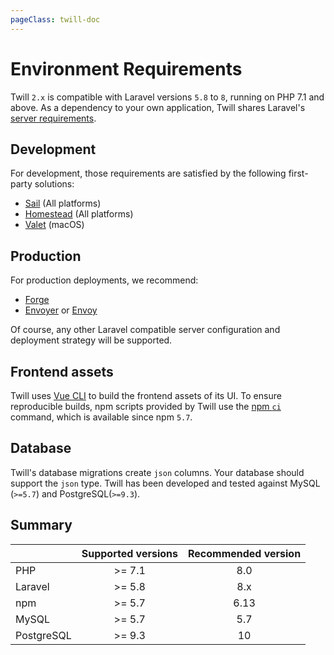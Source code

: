 ```yaml
---
pageClass: twill-doc
---
```


# Environment Requirements

Twill `2.x` is compatible with Laravel versions `5.8` to `8`, running on PHP 7.1 and above. As a dependency to your own application, Twill shares Laravel's [server requirements](https://laravel.com/docs/8.x/deployment#server-requirements).

## Development

For development, those requirements are satisfied by the following first-party solutions:

- [Sail](https://laravel.com/docs/8.x/sail) (All platforms)
- [Homestead](https://laravel.com/docs/8.x/homestead) (All platforms)
- [Valet](https://laravel.com/docs/8.x/valet) (macOS)

## Production

For production deployments, we recommend:

- [Forge](https://forge.laravel.com)
- [Envoyer](https://envoyer.io) or [Envoy](https://laravel.com/docs/8.x/envoy)

Of course, any other Laravel compatible server configuration and deployment strategy will be supported.

## Frontend assets

Twill uses [Vue CLI](https://cli.vuejs.org/) to build the frontend assets of its UI. To ensure reproducible builds, npm scripts provided by Twill use the [npm `ci`](https://blog.npmjs.org/post/171556855892/introducing-npm-ci-for-faster-more-reliable) command, which is available since npm `5.7`.

## Database

Twill's database migrations create `json` columns. Your database should support the `json` type. Twill has been developed and tested against MySQL (`>=5.7`) and PostgreSQL(`>=9.3`).

## Summary

|            | Supported versions | Recommended version |
|:-----------|:------------------:|:-------------------:|
| PHP        | >= 7.1             | 8.0                 |
| Laravel    | >= 5.8             | 8.x                 |
| npm        | >= 5.7             | 6.13                |
| MySQL      | >= 5.7             | 5.7                 |
| PostgreSQL | >= 9.3             | 10                  |

